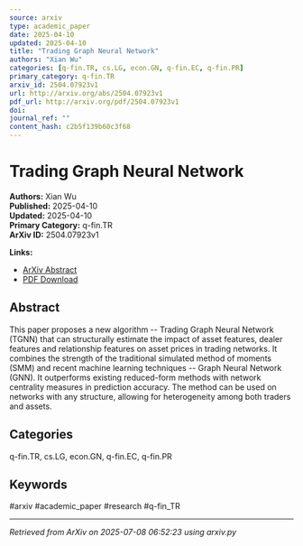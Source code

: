 ```yaml
---
source: arxiv
type: academic_paper
date: 2025-04-10
updated: 2025-04-10
title: "Trading Graph Neural Network"
authors: "Xian Wu"
categories: [q-fin.TR, cs.LG, econ.GN, q-fin.EC, q-fin.PR]
primary_category: q-fin.TR
arxiv_id: 2504.07923v1
url: http://arxiv.org/abs/2504.07923v1
pdf_url: http://arxiv.org/pdf/2504.07923v1
doi: 
journal_ref: ""
content_hash: c2b5f139b60c3f68
---
```


# Trading Graph Neural Network

**Authors:** Xian Wu  
**Published:** 2025-04-10  
**Updated:** 2025-04-10  
**Primary Category:** q-fin.TR  
**ArXiv ID:** 2504.07923v1  

**Links:**
- [ArXiv Abstract](http://arxiv.org/abs/2504.07923v1)
- [PDF Download](http://arxiv.org/pdf/2504.07923v1)


## Abstract

This paper proposes a new algorithm -- Trading Graph Neural Network (TGNN)
that can structurally estimate the impact of asset features, dealer features
and relationship features on asset prices in trading networks. It combines the
strength of the traditional simulated method of moments (SMM) and recent
machine learning techniques -- Graph Neural Network (GNN). It outperforms
existing reduced-form methods with network centrality measures in prediction
accuracy. The method can be used on networks with any structure, allowing for
heterogeneity among both traders and assets.

## Categories

q-fin.TR, cs.LG, econ.GN, q-fin.EC, q-fin.PR





## Keywords

#arxiv #academic_paper #research #q-fin_TR

---
*Retrieved from ArXiv on 2025-07-08 06:52:23 using arxiv.py*
